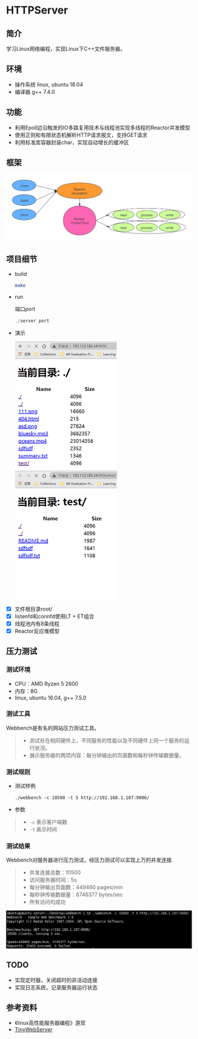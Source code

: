 HTTPServer
=====

## 简介

学习Linux网络编程，实现Linux下C++文件服务器。

## 环境

- 操作系统 linux, ubuntu 18.04
- 编译器 g++ 7.4.0

## 功能

- 利用Epoll边沿触发的IO多路复用技术与线程池实现多线程的Reactor并发模型
- 使用正则和有限状态机解析HTTP请求报文，支持GET请求
- 利用标准库容器封装char，实现自动增长的缓冲区

## 框架

![](images/框架.png)

## 项目细节

- bulid

  ```sh
  make
  ```

- run

  端口port

  ```c++
  ./server port
  ```

- 演示

  ![](images/演示1.png)     ![](images/演示2.png) 

- [x] 文件根目录root/
- [x] listenfd和connfd使用LT + ET组合
- [x] 线程池内有8条线程
- [x] Reactor反应堆模型

## 压力测试

### 测试环境

- CPU：AMD Ryzen 5 2600
- 内存：8G
- linux, ubuntu 16.04, g++ 7.5.0

### 测试工具

Webbench是有名的网站压力测试工具。

> - 测试处在相同硬件上，不同服务的性能以及不同硬件上同一个服务的运行状况。
> - 展示服务器的两项内容：每分钟输出的页面数和每秒钟传输数据量。

### 测试规则

- 测试样例

  ```shell
  ./webbench -c 10500 -t 5 http://192.168.1.107:9006/
  ```

- 参数

> - `-c` 表示客户端数
> - `-t` 表示时间

### 测试结果

Webbench对服务器进行压力测试，经压力测试可以实现上万的并发连接.

> - 并发连接总数：10500
> - 访问服务器时间：5s
> - 每分钟输出页面数：449460 pages/min
> - 每秒钟传输数据量：6746377 bytes/sec
> - 所有访问均成功

![](images/压力测试.png)

## TODO

- 实现定时器，关闭超时的非活动连接
- 实现日志系统，记录服务器运行状态

## 参考资料

- 《linux高性能服务器编程》游双
- [TinyWebServer](https://github.com/qinguoyi/TinyWebServer)

